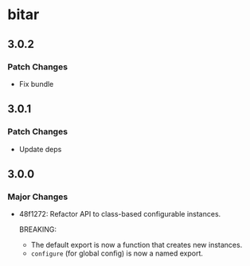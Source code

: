 # bitar

## 3.0.2

### Patch Changes

- Fix bundle

## 3.0.1

### Patch Changes

- Update deps

## 3.0.0

### Major Changes

- 48f1272: Refactor API to class-based configurable instances.

  BREAKING:

  - The default export is now a function that creates new instances.
  - `configure` (for global config) is now a named export.
